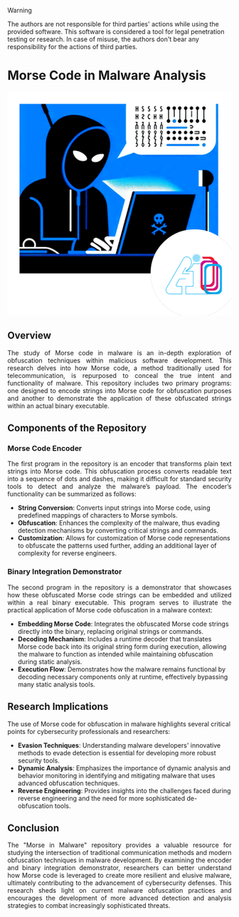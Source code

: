 > [!WARNING]
> The authors are not responsible for third parties' actions while using the provided software. This software is considered a tool for legal penetration testing or research. In case of misuse, the authors don't bear any responsibility for the actions of third parties.

# Morse Code in Malware Analysis
<p align="center">
<img src="https://github.com/aiooord/mim/blob/main/readme_photos/logo.png">
</p>

## Overview
<p align="justify">
The study of Morse code in malware is an in-depth exploration of obfuscation techniques within malicious software development. This research delves into how Morse code, a method traditionally used for telecommunication, is repurposed to conceal the true intent and functionality of malware. This repository includes two primary programs: one designed to encode strings into Morse code for obfuscation purposes and another to demonstrate the application of these obfuscated strings within an actual binary executable.
</p>

## Components of the Repository

### Morse Code Encoder
<p align="justify">
The first program in the repository is an encoder that transforms plain text strings into Morse code. This obfuscation process converts readable text into a sequence of dots and dashes, making it difficult for standard security tools to detect and analyze the malware’s payload. The encoder’s functionality can be summarized as follows:
</p>

- **String Conversion**: Converts input strings into Morse code, using predefined mappings of characters to Morse symbols.
- **Obfuscation**: Enhances the complexity of the malware, thus evading detection mechanisms by converting critical strings and commands.
- **Customization**: Allows for customization of Morse code representations to obfuscate the patterns used further, adding an additional layer of complexity for reverse engineers.

### Binary Integration Demonstrator
<p align="justify">
The second program in the repository is a demonstrator that showcases how these obfuscated Morse code strings can be embedded and utilized within a real binary executable. This program serves to illustrate the practical application of Morse code obfuscation in a malware context:
</p>

- **Embedding Morse Code**: Integrates the obfuscated Morse code strings directly into the binary, replacing original strings or commands.
- **Decoding Mechanism**: Includes a runtime decoder that translates Morse code back into its original string form during execution, allowing the malware to function as intended while maintaining obfuscation during static analysis.
- **Execution Flow**: Demonstrates how the malware remains functional by decoding necessary components only at runtime, effectively bypassing many static analysis tools.

## Research Implications

The use of Morse code for obfuscation in malware highlights several critical points for cybersecurity professionals and researchers:

- **Evasion Techniques**: Understanding malware developers' innovative methods to evade detection is essential for developing more robust security tools.
- **Dynamic Analysis**: Emphasizes the importance of dynamic analysis and behavior monitoring in identifying and mitigating malware that uses advanced obfuscation techniques.
- **Reverse Engineering**: Provides insights into the challenges faced during reverse engineering and the need for more sophisticated de-obfuscation tools.

## Conclusion
<p align="justify">
The "Morse in Malware" repository provides a valuable resource for studying the intersection of traditional communication methods and modern obfuscation techniques in malware development. By examining the encoder and binary integration demonstrator, researchers can better understand how Morse code is leveraged to create more resilient and elusive malware, ultimately contributing to the advancement of cybersecurity defenses. This research sheds light on current malware obfuscation practices and encourages the development of more advanced detection and analysis strategies to combat increasingly sophisticated threats.
</p>
